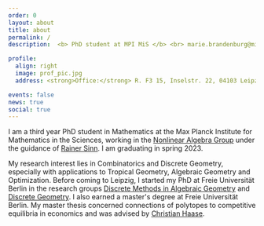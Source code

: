 ```yaml
---
order: 0
layout: about
title: about
permalink: /
description:  <b> PhD student at MPI MiS </b> <br> marie.brandenburg@mis.mpg.de | <a href="assets/pdf/CV.pdf">CV</a>

profile:
  align: right
  image: prof_pic.jpg
  address: <strong>Office:</strong> R. F3 15, Inselstr. 22, 04103 Leipzig

events: false
news: true
social: true
---
```


I am a third year PhD student in Mathematics at the Max Planck Institute for Mathematics in the Sciences, working in the [Nonlinear Algebra Group](https://www.mis.mpg.de/nlalg/research.html) under the guidance of [Rainer Sinn](http://www.math.uni-leipzig.de/~sinn/index_en.html). I am graduating in spring 2023.

[comment]: <> (My research interest lies in Tropical Geometry, especially its combinatorial aspects and the applications to Optimization.)
My research interest lies in Combinatorics and Discrete Geometry, especially with applications to Tropical Geometry, Algebraic Geometry and Optimization.
 Before coming to Leipzig, I started my PhD at Freie Universität Berlin in the research groups [Discrete Methods in Algebraic Geometry](http://www.mi.fu-berlin.de/math/groups/ag-diskret-algebra-geom/index.html) and [Discrete Geometry](https://www.mi.fu-berlin.de/en/math/groups/discgeom/index.html).
I also earned a master's degree at Freie Universität Berlin. My master thesis concerned connections of polytopes to competitive equilibria in economics and was advised by [Christian Haase](https://www.mi.fu-berlin.de/en/math/groups/ag-diskret-algebra-geom/members/Professoren/christian_haase.html). 